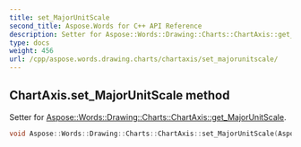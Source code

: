 ```yaml
---
title: set_MajorUnitScale
second_title: Aspose.Words for C++ API Reference
description: Setter for Aspose::Words::Drawing::Charts::ChartAxis::get_MajorUnitScale. 
type: docs
weight: 456
url: /cpp/aspose.words.drawing.charts/chartaxis/set_majorunitscale/
---
```

## ChartAxis.set_MajorUnitScale method


Setter for [Aspose::Words::Drawing::Charts::ChartAxis::get_MajorUnitScale](../get_majorunitscale/).

```cpp
void Aspose::Words::Drawing::Charts::ChartAxis::set_MajorUnitScale(Aspose::Words::Drawing::Charts::AxisTimeUnit value)
```


